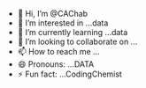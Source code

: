 - 👋 Hi, I’m @CAChab
- 👀 I’m interested in ...data
- 🌱 I’m currently learning ...data
- 💞️ I’m looking to collaborate on ...
- 📫 How to reach me ...
- 😄 Pronouns: ...DATA
- ⚡ Fun fact: ...CodingChemist

<!---
CAChab/CAChab is a ✨ special ✨ repository because its `README.md` (this file) appears on your GitHub profile.
You can click the Preview link to take a look at your changes.
--->
